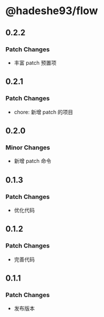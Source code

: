 # @hadeshe93/flow

## 0.2.2

### Patch Changes

- 丰富 patch 预置项

## 0.2.1

### Patch Changes

- chore: 新增 patch 的项目

## 0.2.0

### Minor Changes

- 新增 patch 命令

## 0.1.3

### Patch Changes

- 优化代码

## 0.1.2

### Patch Changes

- 完善代码

## 0.1.1

### Patch Changes

- 发布版本

